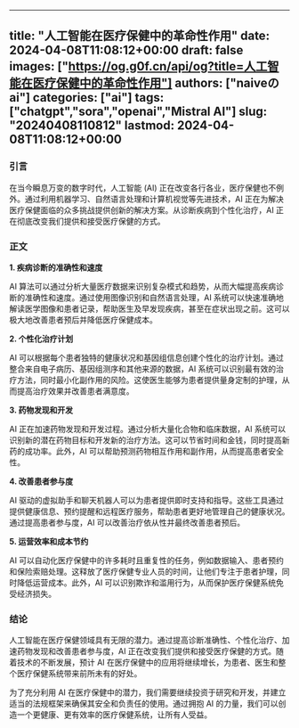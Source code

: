 
---
title: "人工智能在医疗保健中的革命性作用"
date: 2024-04-08T11:08:12+00:00
draft: false
images: ["https://og.g0f.cn/api/og?title=人工智能在医疗保健中的革命性作用"]
authors: ["naiveのai"]
categories: ["ai"]
tags: ["chatgpt","sora","openai","Mistral AI"]
slug: "20240408110812"
lastmod: 2024-04-08T11:08:12+00:00
---
### 引言

在当今瞬息万变的数字时代，人工智能 (AI) 正在改变各行各业，医疗保健也不例外。通过利用机器学习、自然语言处理和计算机视觉等先进技术，AI 正在为解决医疗保健面临的众多挑战提供创新的解决方案。从诊断疾病到个性化治疗，AI 正在彻底改变我们提供和接受医疗保健的方式。

### 正文

**1. 疾病诊断的准确性和速度**

AI 算法可以通过分析大量医疗数据来识别复杂模式和趋势，从而大幅提高疾病诊断的准确性和速度。通过使用图像识别和自然语言处理，AI 系统可以快速准确地解读医学图像和患者记录，帮助医生及早发现疾病，甚至在症状出现之前。这可以极大地改善患者预后并降低医疗保健成本。

**2. 个性化治疗计划**

AI 可以根据每个患者独特的健康状况和基因组信息创建个性化的治疗计划。通过整合来自电子病历、基因组测序和其他来源的数据，AI 系统可以识别最有效的治疗方法，同时最小化副作用的风险。这使医生能够为患者提供量身定制的护理，从而提高治疗效果并改善患者满意度。

**3. 药物发现和开发**

AI 正在加速药物发现和开发过程。通过分析大量化合物和临床数据，AI 系统可以识别新的潜在药物目标和开发新的治疗方法。这可以节省时间和金钱，同时提高新药的成功率。此外，AI 可以帮助预测药物相互作用和副作用，从而提高患者安全性。

**4. 改善患者参与度**

AI 驱动的虚拟助手和聊天机器人可以为患者提供即时支持和指导。这些工具通过提供健康信息、预约提醒和远程医疗服务，帮助患者更好地管理自己的健康状况。通过提高患者参与度，AI 可以改善治疗依从性并最终改善患者预后。

**5. 运营效率和成本节约**

AI 可以自动化医疗保健中的许多耗时且重复性的任务，例如数据输入、患者预约和保险索赔处理。这释放了医疗保健专业人员的时间，让他们专注于患者护理，同时降低运营成本。此外，AI 可以识别欺诈和滥用行为，从而保护医疗保健系统免受经济损失。

### 结论

人工智能在医疗保健领域具有无限的潜力。通过提高诊断准确性、个性化治疗、加速药物发现和改善患者参与度，AI 正在改变我们提供和接受医疗保健的方式。随着技术的不断发展，预计 AI 在医疗保健中的应用将继续增长，为患者、医生和整个医疗保健系统带来前所未有的好处。

为了充分利用 AI 在医疗保健中的潜力，我们需要继续投资于研究和开发，并建立适当的法规框架来确保其安全和负责任的使用。通过拥抱 AI 的力量，我们可以创造一个更健康、更有效率的医疗保健系统，让所有人受益。